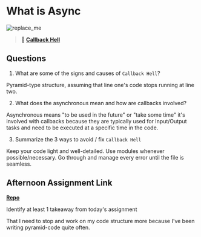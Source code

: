 # What is Async

![replace_me](https://codeworks.blob.core.windows.net/public/assets/img/illustrations/placeholder.svg)

> **📖 [Callback Hell](https://codeworksacademy.com/fs-student-guide/resources/wk4/01-Callbacks)**

## Questions

1. What are some of the signs and causes of `Callback Hell`?


Pyramid-type structure, assuming that line one's code stops running at line two.

2. What does the asynchronous mean and how are callbacks involved?


Asynchronous means "to be used in the future" or "take some time"
it's involved with callbacks because they are typically used for Input/Output tasks and need to be executed at a specific time in the code.

3. Summarize the 3 ways to avoid / fix `Callback Hell`


Keep your code light and well-detailed. Use modules whenever possible/necessary. Go through and manage every error until the file is seamless.

## Afternoon Assignment Link

**[Repo](https://github.com/DonlynFGI/trivia)**

Identify at least 1 takeaway from today's assignment

That I need to stop and work on my code structure more because I've been writing pyramid-code quite often.